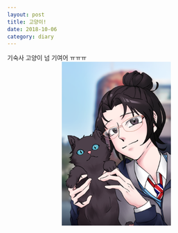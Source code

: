 ```yaml
---
layout: post
title: 고양이!
date: 2018-10-06
category: diary
---
```


<div>
기숙사 고양이 넘 기여어 ㅠㅠㅠ <br>
    <div style="text-align : center;">
        <img src="/assets/img/withboltzmann.png" width="50%" height="auto" alt="Smile, hint.">
    </div>
</div>
